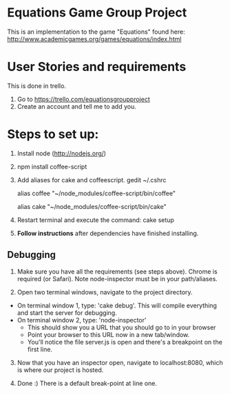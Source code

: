 Equations Game Group Project
============================

This is an implementation to the game "Equations" found here: http://www.academicgames.org/games/equations/index.html
    
User Stories and requirements
=============================
This is done in trello.

1. Go to https://trello.com/equationsgroupproject
2. Create an account and tell me to add you.


Steps to set up:
================

1. Install node (http://nodejs.org/)
2. npm install coffee-script
3. Add aliases for cake and coffeescript. gedit ~/.cshrc

    alias coffee "~/node_modules/coffee-script/bin/coffee"
    
    alias cake "~/node_modules/coffee-script/bin/cake"

4. Restart terminal and execute the command: cake setup
5. **Follow instructions** after dependencies have finished installing.

Debugging
---------
1. Make sure you have all the requirements (see steps above). Chrome is required (or Safari). Note node-inspector must be in your path/aliases.

2. Open two terminal windows, navigate to the project directory.
  - On terminal window 1, type: 'cake debug'. This will compile everything and start the server for debugging.
  - On terminal window 2, type: 'node-inspector'
    - This should show you a URL that you should go to in your browser
    - Point your browser to this URL now in a new tab/window.
    - You'll notice the file server.js is open and there's a breakpoint on the first line.

3. Now that you have an inspector open, navigate to localhost:8080, which is where our project is hosted. 

4. Done :) There is a default break-point at line one.
